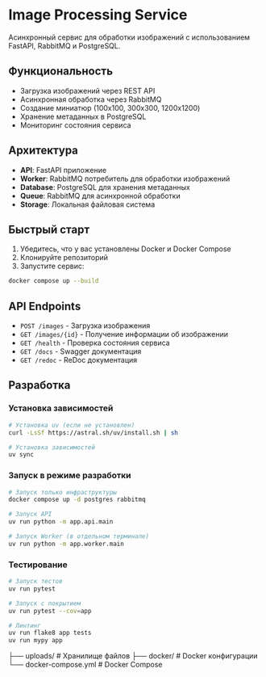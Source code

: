 # Image Processing Service

Асинхронный сервис для обработки изображений с использованием FastAPI, RabbitMQ и PostgreSQL.

## Функциональность

- Загрузка изображений через REST API
- Асинхронная обработка через RabbitMQ
- Создание миниатюр (100x100, 300x300, 1200x1200)
- Хранение метаданных в PostgreSQL
- Мониторинг состояния сервиса

## Архитектура

- **API**: FastAPI приложение
- **Worker**: RabbitMQ потребитель для обработки изображений
- **Database**: PostgreSQL для хранения метаданных
- **Queue**: RabbitMQ для асинхронной обработки
- **Storage**: Локальная файловая система

## Быстрый старт

1. Убедитесь, что у вас установлены Docker и Docker Compose
2. Клонируйте репозиторий
3. Запустите сервис:

```bash
docker compose up --build
```

## API Endpoints

- `POST /images` - Загрузка изображения
- `GET /images/{id}` - Получение информации об изображении
- `GET /health` - Проверка состояния сервиса
- `GET /docs` - Swagger документация
- `GET /redoc` - ReDoc документация

## Разработка

### Установка зависимостей

```bash
# Установка uv (если не установлен)
curl -LsSf https://astral.sh/uv/install.sh | sh

# Установка зависимостей
uv sync
```

### Запуск в режиме разработки

```bash
# Запуск только инфраструктуры
docker compose up -d postgres rabbitmq

# Запуск API
uv run python -m app.api.main

# Запуск Worker (в отдельном терминале)
uv run python -m app.worker.main
```

### Тестирование

```bash
# Запуск тестов
uv run pytest

# Запуск с покрытием
uv run pytest --cov=app

# Линтинг
uv run flake8 app tests
uv run mypy app
```
├── uploads/              # Хранилище файлов
├── docker/               # Docker конфигурации
└── docker-compose.yml    # Docker Compose
```
